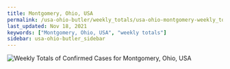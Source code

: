 ```yaml
---
title: Montgomery, Ohio, USA
permalink: /usa-ohio-butler/weekly_totals/usa-ohio-montgomery-weekly_totals.html
last_updated: Nov 18, 2021
keywords: ["Montgomery, Ohio, USA", "weekly totals"]
sidebar: usa-ohio-butler_sidebar
---
```


![Weekly Totals of Confirmed Cases for Montgomery, Ohio, USA](/covid_tracker/images/graphs/usa-ohio-montgomery-weekly_totals_graph.png)
